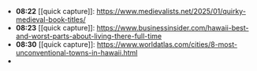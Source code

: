 - **08:22** [[quick capture]]:  https://www.medievalists.net/2025/01/quirky-medieval-book-titles/
- **08:23** [[quick capture]]:  https://www.businessinsider.com/hawaii-best-and-worst-parts-about-living-there-full-time
- **08:30** [[quick capture]]:  https://www.worldatlas.com/cities/8-most-unconventional-towns-in-hawaii.html
-